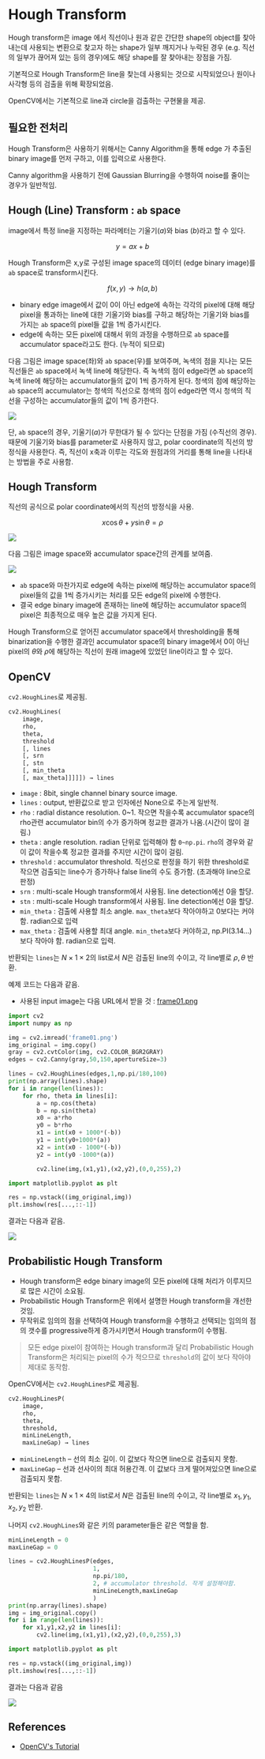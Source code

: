 # Hough Transform

Hough transform은 image 에서 직선이나 원과 같은 간단한 shape의 object를 찾아내는데 사용되는 변환으로 찾고자 하는 shape가 일부 깨지거나 누락된 경우 (e.g. 직선의 일부가 끊어져 있는 등의 경우)에도 해당 shape를 잘 찾아내는 장점을 가짐.

기본적으로 Hough Transform은 line을 찾는데 사용되는 것으로 시작되었으나 원이나 사각형 등의 검출을 위해 확장되었음.

OpenCV에서는 기본적으로 line과 circle을 검출하는 구현물을 제공.

## 필요한 전처리

Hough Transform은 사용하기 위해서는 Canny Algorithm을 통해 edge 가 추출된 binary image를 먼저 구하고, 이를 입력으로 사용한다.

Canny algorithm을 사용하기 전에 Gaussian Blurring을 수행하여 noise를 줄이는 경우가 일반적임.

## Hough (Line) Transform : `ab` space

image에서 특정 line을 지정하는 파라메터는 기울기($a$)와 bias ($b$)라고 할 수 있다. 

$$ y=ax+b $$

Hough Transform은 x,y로 구성된 image space의 데이터 (edge binary image)를 `ab` space로 transform시킨다.

$$ f(x,y) \rightarrow h(a,b)$$

* binary edge image에서 값이 0이 아닌 edge에 속하는 각각의 pixel에 대해 해당 pixel을 통과하는 line에 대한 기울기와 bias를 구하고 해당하는 기울기와 bias를 가지는 `ab` space의 pixel들 값을 1씩 증가시킨다. 
* edge에 속하는 모든 pixel에 대해서 위의 과정을 수행하므로 `ab` space를 accumulator space라고도 한다. (누적이 되므로)

다음 그림은 image space(좌)와 `ab` space(우)를 보여주며, 녹색의 점을 지나는 모든 직선들은 `ab` space에서 녹색 line에 해당한다. 즉 녹색의 점이 edge라면 `ab` space의 녹색 line에 해당하는 accumulator들의 값이 1씩 증가하게 된다. 청색의 점에 해당하는 `ab` space의 accumulator는 청색의 직선으로 청색의 점이 edge라면 역시 청색의 직선을 구성하는 accumulator들의 값이 1씩 증가한다.

![](../../img/ch02/hough_line_abspace.png)

단, `ab` space의 경우, 기울기($a$)가 무한대가 될 수 있다는 단점을 가짐 (수직선의 경우). 때문에 기울기와 bias를 parameter로 사용하지 않고, polar coordinate의 직선의 방정식을 사용한다. 즉, 직선이 x축과 이루는 각도와 원점과의 거리를 통해 line을 나타내는 방법을 주로 사용함.

## Hough Transform

직선의 공식으로 polar coordinate에서의 직선의 방정식을 사용.

$$x\cos\theta+y\sin\theta=\rho$$

![](../../img/ch02/hough_line_polar0.png)

다음 그림은 image space와 accumulator space간의 관계를 보여줌.

![](../../img/ch02/hough_line_polar.png)

* `ab` space와 마찬가지로 edge에 속하는 pixel에 해당하는 accumulator space의 pixel들의 값을 1씩 증가시키는 처리를 모든 edge의 pixel에 수행한다.
* 결국 edge binary image에 존재하는 line에 해당하는 accumulator space의 pixel은 최종적으로 매우 높은 값을 가지게 된다.

Hough Transform으로 얻어진 accumulator space에서 thresholding을 통해 binarization을 수행한 결과인 accumulator space의 binary image에서 0이 아닌 pixel의 $\theta$와 $\rho$에 해당하는 직선이 원래 image에 있었던 line이라고 할 수 있다.

## OpenCV

`cv2.HoughLines`로 제공됨.

```Python
cv2.HoughLines(
    image, 
    rho, 
    theta, 
    threshold
    [, lines
    [, srn
    [, stn
    [, min_theta
    [, max_theta]]]]]) → lines
```

* `image` : 8bit, single channel binary source image.
* `lines` : output, 반환값으로 받고 인자에선 None으로 주는게 일반적.
* `rho` : radial distance resolution. 0~1. 작으면 작을수록 accumulator space의 rho관련 accumulator bin의 수가 증가하며 정교한 결과가 나옴.(시간이 많이 걸림.)
* `theta` : angle resolution. radian 단위로 입력해야 함 `0~np.pi`. `rho`의 경우와 같이 값이 작을수록 정교한 결과를 주지만 시간이 많이 걸림.
* `threshold` : accumulator threshold. 직선으로 판정을 하기 위한 threshold로 작으면 검출되는 line수가 증가하나 false line의 수도 증가함. (초과해야 line으로 판정)
* `srn` : multi-scale Hough transform에서 사용됨. line detection에선 0을 할당.
* `stn` : multi-scale Hough transform에서 사용됨. line detection에선 0을 할당.
* `min_theta` : 검출에 사용할 최소 angle. `max_theta`보다 작아야하고 0보다는 커야함. radian으로 입력
* `max_theta` : 검출에 사용할 최대 angle. `min_theta`보다 커야하고, np.PI(3.14...)보다 작아야 함. radian으로 입력.

반환되는 `lines`는 $N \times 1 \times 2$의 list로서 $N$은 검출된 line의 수이고, 각 line별로 $\rho, \theta$ 반환. 

예제 코드는 다음과 같음.

* 사용된 input image는 다음 URL에서 받을 것 : [frame01.png](../../img/ch02/frame01.png)

```Python
import cv2
import numpy as np

img = cv2.imread('frame01.png')
img_original = img.copy()
gray = cv2.cvtColor(img, cv2.COLOR_BGR2GRAY)
edges = cv2.Canny(gray,50,150,apertureSize=3)

lines = cv2.HoughLines(edges,1,np.pi/180,100)
print(np.array(lines).shape)
for i in range(len(lines)):
    for rho, theta in lines[i]:
        a = np.cos(theta)
        b = np.sin(theta)
        x0 = a*rho
        y0 = b*rho
        x1 = int(x0 + 1000*(-b))
        y1 = int(y0+1000*(a))
        x2 = int(x0 - 1000*(-b))
        y2 = int(y0 -1000*(a))

        cv2.line(img,(x1,y1),(x2,y2),(0,0,255),2)

import matplotlib.pyplot as plt

res = np.vstack((img_original,img))
plt.imshow(res[...,::-1])
```

결과는 다음과 같음.

![](../../img/ch02/hough_line_result00.png)

## Probabilistic Hough Transform

* Hough transform은 edge binary image의 모든 pixel에 대해 처리가 이루지므로 많은 시간이 소요됨.
* Probabilistic Hough Transform은 위에서 설명한 Hough transform을 개선한 것임.
* 무작위로 임의의 점을 선택하여 Hough transform을 수행하고 선택되는 임의의 점의 갯수를 progressive하게 증가시키면서 Hough transform이 수행됨.

> 모든 edge pixel이 참여하는 Hough transform과 달리 Probabilistic Hough Transform은 처리되는 pixel의 수가 적으므로 `threshold`의 값이 보다 작아야 제대로 동작함.

OpenCV에서는 `cv2.HoughLinesP`로 제공됨.

```Python
cv2.HoughLinesP(
    image, 
    rho, 
    theta, 
    threshold, 
    minLineLength, 
    maxLineGap) → lines
```

* `minLineLength` – 선의 최소 길이. 이 값보다 작으면 line으로 검출되지 못함.
* `maxLineGap` – 선과 선사이의 최대 허용간격. 이 값보다 크게 떨어져있으면 line으로 검출되지 못함.

반환되는 `lines`는 $N \times 1 \times 4$의 list로서 $N$은 검출된 line의 수이고, 각 line별로 $x_1,y_1,x_2,y_2$ 반환. 


나머지 `cv2.HoughLines`와 같은 키의 parameter들은 같은 역할을 함.

```Python
minLineLength = 0
maxLineGap = 0

lines = cv2.HoughLinesP(edges,
                        1,
                        np.pi/180,
                        2, # accumulator threshold. 작게 설정해야함.
                        minLineLength,maxLineGap
                        )
print(np.array(lines).shape)
img = img_original.copy()
for i in range(len(lines)):
    for x1,y1,x2,y2 in lines[i]:
        cv2.line(img,(x1,y1),(x2,y2),(0,0,255),3)

import matplotlib.pyplot as plt

res = np.vstack((img_original,img))
plt.imshow(res[...,::-1])
```

결과는 다음과 같음

![](../../img/ch02/hough_line_result01.png)

## References

* [OpenCV's Tutorial](https://docs.opencv.org/4.x/d6/d10/tutorial_py_houghlines.html)

